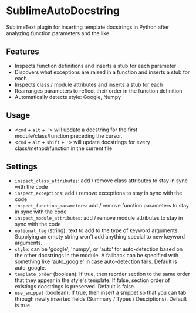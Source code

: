 SublimeAutoDocstring
====================

SublimeText plugin for inserting template docstrings in Python after analyzing
function parameters and the like.

Features
--------

  - Inspects function definitions and inserts a stub for each parameter
  - Discovers what exceptions are raised in a function and inserts a stub for each
  - Inspects class / module attributes and inserts a stub for each
  - Rearranges parameters to reflect their order in the function definition
  - Automatically detects style: Google, Numpy

Usage
-----

  - <`cmd` + `alt` + `'`> will update a docstring for the first module/class/function preceding the cursor.
  - <`cmd` + `alt` + `shift` + `'`> will update docstrings for every class/method/function in the current file

Settings
--------

  - `inspect_class_attributes`: add / remove class attributes to stay in sync with the code
  - `inspect_exceptions`: add / remove exceptions to stay in sync with the code
  - `inspect_function_parameters`: add / remove function parameters to stay in sync with the code
  - `inspect_module_attributes`: add / remove module attributes to stay in sync with the code
  - `optional_tag` (string): text to add to the type of keyword arguments. Supplying an empty string won't add anything special to new keyword arguments.
  - `style`: can be 'google', 'numpy', or 'auto' for auto-detection based on the other docstrings in the module. A fallback can be specified with something like 'auto_google' in case auto-detection fails. Default is auto_google.
  - `template_order` (boolean): If true, then reorder section to the same order that they appear in the style's template. If false, section order of existings docstrings is preserved. Default is false.
  - `use_snippet` (boolean): If true, then insert a snippet so that you can
  tab through newly inserted fields (Summary / Types / Desciptions). Default
  is true.
